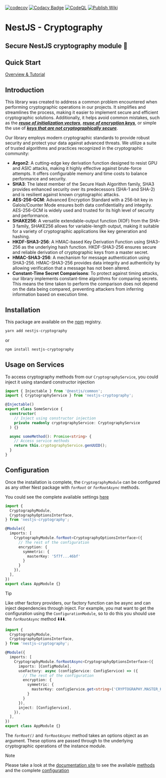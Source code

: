 [![codecov](https://codecov.io/github/mjorgegulab/nestjs-cryptography/branch/main/graph/badge.svg?token=I0ZFVZTREB)](https://codecov.io/github/mjorgegulab/nestjs-cryptography)
[![Codacy Badge](https://app.codacy.com/project/badge/Grade/d4c33e2a77d64f89ba7f6ba54c6d8cb5)](https://app.codacy.com/gh/mjorgegulab/nestjs-cryptography/dashboard?utm_source=gh&utm_medium=referral&utm_content=&utm_campaign=Badge_grade)
[![CodeQL](https://github.com/mjorgegulab/nestjs-cryptography/actions/workflows/github-code-scanning/codeql/badge.svg?branch=main)](https://github.com/mjorgegulab/nestjs-cryptography/actions/workflows/github-code-scanning/codeql)
[![Publish Wiki](https://github.com/mjorgegulab/nestjs-cryptography/actions/workflows/deploy-wiki-prod.yaml/badge.svg?branch=main)](https://nestjs-cryptography.thewolfx41.dev)
# NestJS - Cryptography
## Secure NestJS cryptography module 🔐

## Quick Start

[Overview & Tutorial][6]

## Introduction

This library was created to address a common problem encountered when performing cryptographic operations in our projects.
It simplifies and streamlines the process, making it easier to implement secure and efficient cryptographic solutions.
Additionally, it helps avoid common mistakes,
such as the _**[reuse of initialization vectors][1]**_,
_**[reuse of encryption keys][2]**_,
or simple the use of _**[keys that are not cryptographically secure][3]**_.


Our library employs modern cryptographic standards to provide robust security and protect your data against advanced threats. We utilize a suite of trusted algorithms and practices recognized in the cryptographic community:

- **Argon2**: A cutting-edge key derivation function designed to resist GPU and ASIC attacks, making it highly effective against brute-force attempts. It offers configurable memory and time costs to balance performance and security.
- **SHA3**: The latest member of the Secure Hash Algorithm family, SHA3 provides enhanced security over its predecessors (SHA-1 and SHA-2) and is resilient against known cryptographic attacks.
- **AES-256-GCM**: Advanced Encryption Standard with a 256-bit key in Galois/Counter Mode ensures both data confidentiality and integrity. AES-256-GCM is widely used and trusted for its high level of security and performance.
- **SHAKE256**: A versatile extendable-output function (XOF) from the SHA-3 family, SHAKE256 allows for variable-length output, making it suitable for a variety of cryptographic applications like key generation and hashing.
- **HKDF-SHA3-256**: A HMAC-based Key Derivation Function using SHA3-256 as the underlying hash function. HKDF-SHA3-256 ensures secure and reliable derivation of cryptographic keys from a master secret.
- **HMAC-SHA3-256**: A mechanism for message authentication using SHA3-256. HMAC-SHA3-256 provides data integrity and authenticity by allowing verification that a message has not been altered.
- **Constant-Time Secret Comparisons**: To protect against timing attacks, our library implements constant-time algorithms for comparing secrets. This means the time taken to perform the comparison does not depend on the data being compared, preventing attackers from inferring information based on execution time.

## Installation

This package are available on the [npm][4] registry.


```bash
yarn add nestjs-cryptography
```
or
```bash
npm install nestjs-cryptography
```


## Usage on Services
To access cryptography methods from our `CryptographyService`, you could inject it using standard constructor injection

```typescript
import { Injectable } from '@nestjs/common';
import { CryptographyService } from 'nestjs-cryptography';

@Injectable()
export class SomeService {
  constructor(
    // Inject using constructor injection
    private readonly cryptographyService: CryptographyService
  ) {}

  async someMethod(): Promise<string> {
    // Access service methods
    return this.cryptographyService.genUUID();
  }
}
```


## Configuration

Once the installation is complete, the `CryptographyModule` can be configured as any other
Nest package with _`forRoot`_ or _`forRootAsync`_ methods.

You could see the complete available settings [here][5]

```typescript title="app.module.ts"
import {
  CryptographyModule,
  CryptographyOptionsInterface,
} from 'nestjs-cryptography';

@Module({
  imports: [
    CryptographyModule.forRoot<CryptographyOptionsInterface>({
      // The rest of the configuration
      encryption: {
        symmetric: {
          masterKey: '5f7f...46bf'
        }
      }
    }),
  ],
})
export class AppModule {}
```

> [!TIP]
> Like other factory providers, our factory function can be async and can inject dependencies through inject.
> For example, you mat want to get the configuration using the `ConfigurationModule`,
so to do this you should use the _`forRootAsync`_ method ⬇️⬇️⬇️.


```typescript title="app.module.ts"
import {
  CryptographyModule,
  CryptographyOptionsInterface,
} from 'nestjs-cryptography';

@Module({
  imports: [
    CryptographyModule.forRootAsync<CryptographyOptionsInterface>({
      imports: [ConfigModule],
      useFactory: async (configService: ConfigService) => ({
        // The rest of the configuration
        encryption: {
          symmetric: {
            masterKey: configService.get<string>('CRYPTOGRAPHY.MASTER_KEY')
          }
        }
      }),
      inject: [ConfigService],
    }),
  ],
})
export class AppModule {}
```


The _`forRoot()`_ and _`forRootAsync`_ method takes an options object as an argument.
These options are passed through to the underlying cryptographic operations of the instance module.

> [!NOTE]
> Please take a look at the [documentation site][6] to see the available [methods][7] and the complete [configuration][8]


[1]: https://nvlpubs.nist.gov/nistpubs/Legacy/SP/nistspecialpublication800-38d.pdf#page=26
[2]: https://nvlpubs.nist.gov/nistpubs/Legacy/SP/nistspecialpublication800-38d.pdf#page=27
[3]: https://nvlpubs.nist.gov/nistpubs/SpecialPublications/NIST.SP.800-57pt1r5.pdf#page=112
[4]: https://www.npmjs.com/package/nestjs-cryptography
[5]: https://nestjs-cryptography.thewolfx41.dev/docs/api-reference/settings
[6]: https://nestjs-cryptography.thewolfx41.dev
[7]: https://nestjs-cryptography.thewolfx41.dev/docs/category/guides
[8]: https://nestjs-cryptography.thewolfx41.dev/docs/api-reference/settings
